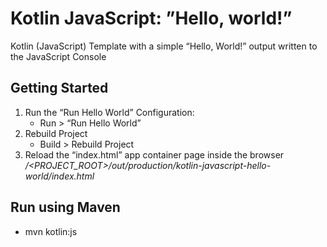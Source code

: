 # Kotlin JavaScript: ”Hello, world!”
Kotlin (JavaScript) Template with a simple “Hello, World!” output written to the JavaScript Console

## Getting Started

1. Run the “Run Hello World” Configuration:
	* Run > “Run Hello World”
2. Rebuild Project
	* Build > Rebuild Project
3. Reload the “index.html” app container page inside the browser */<PROJECT_ROOT>/out/production/kotlin-javascript-hello-world/index.html*

## Run using Maven

* mvn kotlin:js 

